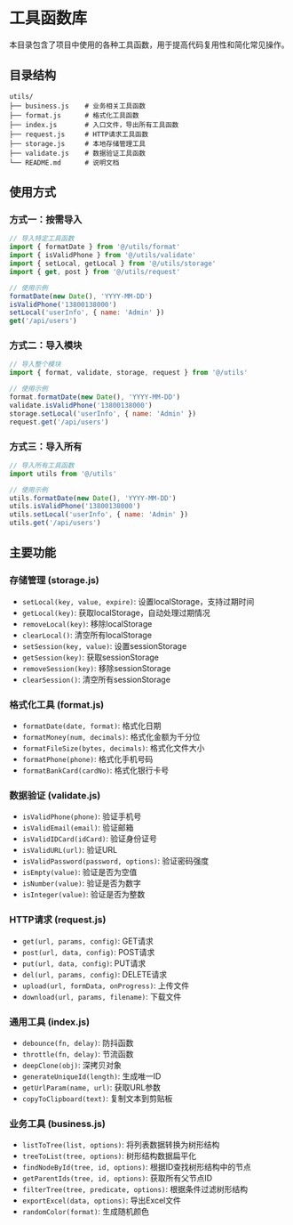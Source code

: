 # 工具函数库

本目录包含了项目中使用的各种工具函数，用于提高代码复用性和简化常见操作。

## 目录结构

```
utils/
├── business.js    # 业务相关工具函数
├── format.js      # 格式化工具函数
├── index.js       # 入口文件，导出所有工具函数
├── request.js     # HTTP请求工具函数
├── storage.js     # 本地存储管理工具
├── validate.js    # 数据验证工具函数
└── README.md      # 说明文档
```

## 使用方式

### 方式一：按需导入

```javascript
// 导入特定工具函数
import { formatDate } from '@/utils/format'
import { isValidPhone } from '@/utils/validate'
import { setLocal, getLocal } from '@/utils/storage'
import { get, post } from '@/utils/request'

// 使用示例
formatDate(new Date(), 'YYYY-MM-DD')
isValidPhone('13800138000')
setLocal('userInfo', { name: 'Admin' })
get('/api/users')
```

### 方式二：导入模块

```javascript
// 导入整个模块
import { format, validate, storage, request } from '@/utils'

// 使用示例
format.formatDate(new Date(), 'YYYY-MM-DD')
validate.isValidPhone('13800138000')
storage.setLocal('userInfo', { name: 'Admin' })
request.get('/api/users')
```

### 方式三：导入所有

```javascript
// 导入所有工具函数
import utils from '@/utils'

// 使用示例
utils.formatDate(new Date(), 'YYYY-MM-DD')
utils.isValidPhone('13800138000')
utils.setLocal('userInfo', { name: 'Admin' })
utils.get('/api/users')
```

## 主要功能

### 存储管理 (storage.js)

- `setLocal(key, value, expire)`: 设置localStorage，支持过期时间
- `getLocal(key)`: 获取localStorage，自动处理过期情况
- `removeLocal(key)`: 移除localStorage
- `clearLocal()`: 清空所有localStorage
- `setSession(key, value)`: 设置sessionStorage
- `getSession(key)`: 获取sessionStorage
- `removeSession(key)`: 移除sessionStorage
- `clearSession()`: 清空所有sessionStorage

### 格式化工具 (format.js)

- `formatDate(date, format)`: 格式化日期
- `formatMoney(num, decimals)`: 格式化金额为千分位
- `formatFileSize(bytes, decimals)`: 格式化文件大小
- `formatPhone(phone)`: 格式化手机号码
- `formatBankCard(cardNo)`: 格式化银行卡号

### 数据验证 (validate.js)

- `isValidPhone(phone)`: 验证手机号
- `isValidEmail(email)`: 验证邮箱
- `isValidIDCard(idCard)`: 验证身份证号
- `isValidURL(url)`: 验证URL
- `isValidPassword(password, options)`: 验证密码强度
- `isEmpty(value)`: 验证是否为空值
- `isNumber(value)`: 验证是否为数字
- `isInteger(value)`: 验证是否为整数

### HTTP请求 (request.js)

- `get(url, params, config)`: GET请求
- `post(url, data, config)`: POST请求
- `put(url, data, config)`: PUT请求
- `del(url, params, config)`: DELETE请求
- `upload(url, formData, onProgress)`: 上传文件
- `download(url, params, filename)`: 下载文件

### 通用工具 (index.js)

- `debounce(fn, delay)`: 防抖函数
- `throttle(fn, delay)`: 节流函数
- `deepClone(obj)`: 深拷贝对象
- `generateUniqueId(length)`: 生成唯一ID
- `getUrlParam(name, url)`: 获取URL参数
- `copyToClipboard(text)`: 复制文本到剪贴板

### 业务工具 (business.js)

- `listToTree(list, options)`: 将列表数据转换为树形结构
- `treeToList(tree, options)`: 树形结构数据扁平化
- `findNodeById(tree, id, options)`: 根据ID查找树形结构中的节点
- `getParentIds(tree, id, options)`: 获取所有父节点ID
- `filterTree(tree, predicate, options)`: 根据条件过滤树形结构
- `exportExcel(data, options)`: 导出Excel文件
- `randomColor(format)`: 生成随机颜色
